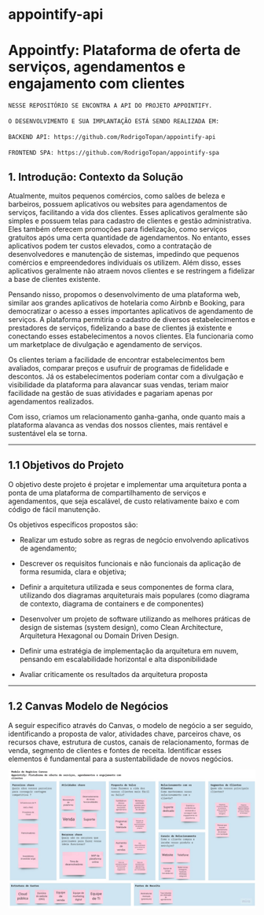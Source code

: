 # appointify-api

# Appointfy: Plataforma de oferta de serviços, agendamentos e engajamento com clientes

```
NESSE REPOSITÓRIO SE ENCONTRA A API DO PROJETO APPOINTIFY.

O DESENVOLVIMENTO E SUA IMPLANTAÇÃO ESTÁ SENDO REALIZADA EM:

BACKEND API: https://github.com/RodrigoTopan/appointify-api

FRONTEND SPA: https://github.com/RodrigoTopan/appointify-spa

```

## 1. Introdução: Contexto da Solução 

Atualmente, muitos pequenos comércios, como salões de beleza e barbeiros, possuem aplicativos ou websites para agendamentos de serviços, facilitando a vida dos clientes. Esses aplicativos geralmente são simples e possuem telas para cadastro de clientes e gestão administrativa. Eles também oferecem promoções para fidelização, como serviços gratuitos após uma certa quantidade de agendamentos. No entanto, esses aplicativos podem ter custos elevados, como a contratação de desenvolvedores e manutenção de sistemas, impedindo que pequenos comércios e empreendedores individuais os utilizem. Além disso, esses aplicativos geralmente não atraem novos clientes e se restringem a fidelizar a base de clientes existente. 

Pensando nisso, propomos o desenvolvimento de uma plataforma web, similar aos grandes aplicativos de hotelaria como Airbnb e Booking, para democratizar o acesso a esses importantes aplicativos de agendamento de serviços. A plataforma permitiria o cadastro de diversos estabelecimentos e prestadores de serviços, fidelizando a base de clientes já existente e conectando esses estabelecimentos a novos clientes. Ela funcionaria como um marketplace de divulgação e agendamento de serviços.  

Os clientes teriam a facilidade de encontrar estabelecimentos bem avaliados, comparar preços e usufruir de programas de fidelidade e descontos. Já os estabelecimentos poderiam contar com a divulgação e visibilidade da plataforma para alavancar suas vendas, teriam maior facilidade na gestão de suas atividades e pagariam apenas por agendamentos realizados.  

Com isso, criamos um relacionamento ganha-ganha, onde quanto mais a plataforma alavanca as vendas dos nossos clientes, mais rentável e sustentável ela se torna. 

---

## 1.1 Objetivos do Projeto 

O objetivo deste projeto é projetar e implementar uma arquitetura ponta a ponta de uma plataforma de compartilhamento de serviços e agendamentos, que seja escalável, de custo relativamente baixo e com código de fácil manutenção. 

Os objetivos específicos propostos são: 

* Realizar um estudo sobre as regras de negócio envolvendo aplicativos de agendamento; 

* Descrever os requisitos funcionais e não funcionais da aplicação de forma resumida, clara e objetiva; 

* Definir a arquitetura utilizada e seus componentes de forma clara, utilizando dos diagramas arquiteturais mais populares (como diagrama de contexto, diagrama de containers e de componentes) 

* Desenvolver um projeto de software utilizando as melhores práticas de design de sistemas (system design), como Clean Architecture, Arquitetura Hexagonal ou Domain Driven Design.  

* Definir uma estratégia de implementação da arquitetura em nuvem, pensando em escalabilidade horizontal e alta disponibilidade 

* Avaliar criticamente os resultados da arquitetura proposta 


---

## 1.2 Canvas Modelo de Negócios 

A seguir especifico através do Canvas, o modelo de negócio a ser seguido, identificando a proposta de valor, atividades chave, parceiros chave, os recursos chave, estrutura de custos, canais de relacionamento, formas de venda, segmento de clientes e fontes de receita. Identificar esses elementos é fundamental para a sustentabilidade de novos negócios. 

![image](https://github.com/RodrigoTopan/appointify/blob/master/docs/Canvas.jpg?raw=true)

